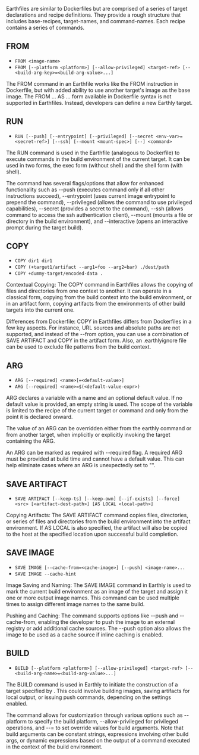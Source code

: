 Earthfiles are similar to Dockerfiles but are comprised of a series of target declarations and recipe definitions. They provide a rough structure that includes base-recipes, target-names, and command-names. Each recipe contains a series of commands.

## FROM

* `FROM <image-name>`
* `FROM [--platform <platform>] [--allow-privileged] <target-ref> [--<build-arg-key>=<build-arg-value>...]`

The FROM command in an Earthfile works like the FROM instruction in Dockerfile, but with added ability to use another target's image as the base image. The FROM ... AS ... form available in Dockerfile syntax is not supported in Earthfiles. Instead, developers can define a new Earthly target.

## RUN

* `RUN [--push] [--entrypoint] [--privileged] [--secret <env-var>=<secret-ref>] [--ssh] [--mount <mount-spec>] [--] <command>`

The RUN command is used in the Earthfile (analogous to Dockerfile) to execute commands in the build environment of the current target. It can be used in two forms, the exec form (without shell) and the shell form (with shell).

The command has several flags/options that allow for enhanced functionality such as --push (executes command only if all other instructions succeed), --entrypoint (uses current image entrypoint to prepend the command), --privileged (allows the command to use privileged capabilities), --secret (provides a secret to the command), --ssh (allows command to access the ssh authentication client), --mount (mounts a file or directory in the build environment), and --interactive (opens an interactive prompt during the target build).

## COPY

* `COPY dir1 dir1`
* `COPY (+target1/artifact --arg1=foo --arg2=bar) ./dest/path`
* `COPY +dummy-target/encoded-data .`

Contextual Copying: The COPY command in Earthfiles allows the copying of files and directories from one context to another. It can operate in a classical form, copying from the build context into the build environment, or in an artifact form, copying artifacts from the environments of other build targets into the current one.

Differences from Dockerfile: COPY in Earthfiles differs from Dockerfiles in a few key aspects. For instance, URL sources and absolute paths are not supported, and instead of the --from option, you can use a combination of SAVE ARTIFACT and COPY in the artifact form. Also, an .earthlyignore file can be used to exclude file patterns from the build context.

## ARG

* `ARG [--required] <name>[=<default-value>]` 
* `ARG [--required] <name>=$(<default-value-expr>)` 

ARG declares a variable with a name and an optional default value. If no default value is provided, an empty string is used. The scope of the variable is limited to the recipe of the current target or command and only from the point it is declared onward.

The value of an ARG can be overridden either from the earthly command or from another target, when implicitly or explicitly invoking the target containing the ARG.

An ARG can be marked as required with --required flag. A required ARG must be provided at build time and cannot have a default value. This can help eliminate cases where an ARG is unexpectedly set to "".

## SAVE ARTIFACT

* `SAVE ARTIFACT [--keep-ts] [--keep-own] [--if-exists] [--force] <src> [<artifact-dest-path>] [AS LOCAL <local-path>]`

Copying Artifacts: The SAVE ARTIFACT command copies files, directories, or series of files and directories from the build environment into the artifact environment. If AS LOCAL is also specified, the artifact will also be copied to the host at the specified location upon successful build completion.

## SAVE IMAGE

* `SAVE IMAGE [--cache-from=<cache-image>] [--push] <image-name>...` 
* `SAVE IMAGE --cache-hint`

Image Saving and Naming: The SAVE IMAGE command in Earthly is used to mark the current build environment as an image of the target and assign it one or more output image names. This command can be used multiple times to assign different image names to the same build.

Pushing and Caching: The command supports options like --push and --cache-from, enabling the developer to push the image to an external registry or add additional cache sources. The --push option also allows the image to be used as a cache source if inline caching is enabled.

## BUILD

* `BUILD [--platform <platform>] [--allow-privileged] <target-ref> [--<build-arg-name>=<build-arg-value>...]`

The BUILD command is used in Earthly to initiate the construction of a target specified by <target-ref>. This could involve building images, saving artifacts for local output, or issuing push commands, depending on the settings enabled.

The command allows for customization through various options such as --platform to specify the build platform, --allow-privileged for privileged operations, and --<build-arg-key>=<build-arg-value> to set override values for build arguments. Note that build arguments can be constant strings, expressions involving other build args, or dynamic expressions based on the output of a command executed in the context of the build environment.
